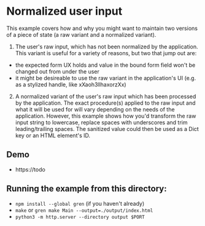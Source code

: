 # Normalized user input

This example covers how and why you might want to maintain two versions of a
piece of state (a raw variant and a normalized variant).

1) The user's raw input, which has not been normalized by the application. This
variant is useful for a variety of reasons, but two that jump out are:
- the expected form UX holds and value in the bound form field won't be changed
out from under the user
- it might be desireable to use the raw variant in the application's UI (e.g.
as a stylized handle, like xXaoh3llhaxorzXx)

2) A normalized variant of the user's raw input which has been processed by
the application. The exact procedure(s) applied to the raw input and what it
will be used for will vary depending on the needs of the application. However,
this example shows how you'd transform the raw input string to lowercase,
replace spaces with underscores and trim leading/trailing spaces. The sanitized
value could then be used as a Dict key or an HTML element's ID.

## Demo
- https://todo

## Running the example from this directory:
- `npm install --global gren` (if you haven't already)
- `make` or `gren make Main --output=./output/index.html`
- `python3 -m http.server --directory output $PORT`
